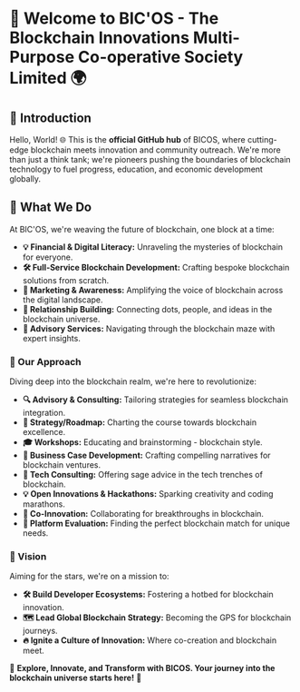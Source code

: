 # 🚀 Welcome to BIC'OS - The Blockchain Innovations Multi-Purpose Co-operative Society Limited 🌍

## 🌟 Introduction
Hello, World! 🌐 This is the **official GitHub hub** of BICOS, where cutting-edge blockchain meets innovation and community outreach. We're more than just a think tank; we're pioneers pushing the boundaries of blockchain technology to fuel progress, education, and economic development globally.

## 🚀 What We Do
At BIC'OS, we're weaving the future of blockchain, one block at a time:

- **💡 Financial & Digital Literacy:** Unraveling the mysteries of blockchain for everyone.
- **🛠️ Full-Service Blockchain Development:** Crafting bespoke blockchain solutions from scratch.
- **📣 Marketing & Awareness:** Amplifying the voice of blockchain across the digital landscape.
- **🌉 Relationship Building:** Connecting dots, people, and ideas in the blockchain universe.
- **🧭 Advisory Services:** Navigating through the blockchain maze with expert insights.

### 🧠 Our Approach
Diving deep into the blockchain realm, we're here to revolutionize:

- **🔍 Advisory & Consulting:** Tailoring strategies for seamless blockchain integration.
- **🚧 Strategy/Roadmap:** Charting the course towards blockchain excellence.
- **🎓 Workshops:** Educating and brainstorming - blockchain style.
- **💼 Business Case Development:** Crafting compelling narratives for blockchain ventures.
- **🔧 Tech Consulting:** Offering sage advice in the tech trenches of blockchain.
- **💡 Open Innovations & Hackathons:** Sparking creativity and coding marathons.
- **🤝 Co-Innovation:** Collaborating for breakthroughs in blockchain.
- **🔭 Platform Evaluation:** Finding the perfect blockchain match for unique needs.

### 🌌 Vision
Aiming for the stars, we're on a mission to:

- **🛠️ Build Developer Ecosystems:** Fostering a hotbed for blockchain innovation.
- **🗺️ Lead Global Blockchain Strategy:** Becoming the GPS for blockchain journeys.
- **🔥 Ignite a Culture of Innovation:** Where co-creation and blockchain meet.



🌟 **Explore, Innovate, and Transform with BICOS. Your journey into the blockchain universe starts here!** 🌟

